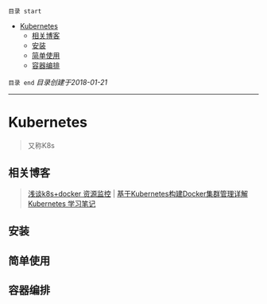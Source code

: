 `目录 start`
 
- [Kubernetes](#kubernetes)
    - [相关博客](#相关博客)
    - [安装](#安装)
    - [简单使用](#简单使用)
    - [容器编排](#容器编排)

`目录 end` *目录创建于2018-01-21*
****************************************
# Kubernetes
> 又称K8s


## 相关博客
> [浅谈k8s+docker 资源监控](https://segmentfault.com/a/1190000003898140) | [基于Kubernetes构建Docker集群管理详解](http://www.csdn.net/article/2014-12-24/2823292-Docker-Kubernetes)  
[Kubernetes 学习笔记 ](http://wdxtub.com/2017/06/05/k8s-note/)

## 安装

## 简单使用

## 容器编排